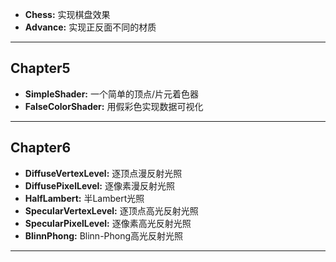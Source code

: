 * **Chess:** 实现棋盘效果
* **Advance:** 实现正反面不同的材质
---
## Chapter5
* **SimpleShader:** 一个简单的顶点/片元着色器
* **FalseColorShader:** 用假彩色实现数据可视化
---
## Chapter6
* **DiffuseVertexLevel:** 逐顶点漫反射光照
* **DiffusePixelLevel:** 逐像素漫反射光照
* **HalfLambert:** 半Lambert光照
* **SpecularVertexLevel:** 逐顶点高光反射光照
* **SpecularPixelLevel:** 逐像素高光反射光照
* **BlinnPhong:** Blinn-Phong高光反射光照
---